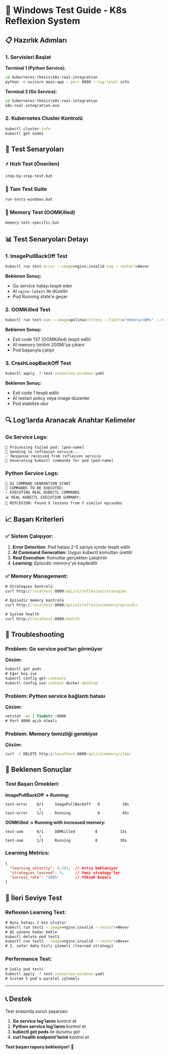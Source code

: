 # 🧪 Windows Test Guide - K8s Reflexion System

## 📋 Hazırlık Adımları

### 1. Servisleri Başlat

**Terminal 1 (Python Service):**
```cmd
cd kubernetes-thesis\k8s-real-integration
python -m uvicorn main:app --port 8000 --log-level info
```

**Terminal 2 (Go Service):**
```cmd
cd kubernetes-thesis\k8s-real-integration
k8s-real-integration.exe
```

### 2. Kubernetes Cluster Kontrolü
```cmd
kubectl cluster-info
kubectl get nodes
```

## 🧪 Test Senaryoları

### ⚡ Hızlı Test (Önerilen)
```cmd
step-by-step-test.bat
```

### 🔄 Tam Test Suite  
```cmd
run-tests-windows.bat
```

### 💾 Memory Test (OOMKilled)
```cmd
memory-test-specific.bat
```

## 📊 Test Senaryoları Detayı

### 1. **ImagePullBackOff Test**
```cmd
kubectl run test-error --image=nginx:invalid-tag --restart=Never
```
**Beklenen Sonuç:**
- Go service hatayı tespit eder
- AI `nginx:latest` ile düzeltir
- Pod Running state'e geçer

### 2. **OOMKilled Test**  
```cmd
kubectl run test-oom --image=polinux/stress --limits="memory=30Mi" --restart=Never -- stress --vm 1 --vm-bytes 50M
```
**Beklenen Sonuç:**
- Exit code 137 (OOMKilled) tespit edilir
- AI memory limitini 200Mi'ya çıkarır
- Pod başarıyla çalışır

### 3. **CrashLoopBackOff Test**
```cmd
kubectl apply -f test-scenarios-windows.yaml
```
**Beklenen Sonuç:**
- Exit code 1 tespit edilir
- AI restart policy veya image düzenler
- Pod stabilize olur

## 🔍 Log'larda Aranacak Anahtar Kelimeler

### Go Service Logs:
```
🚨 Processing failed pod: [pod-name]
📡 Sending to reflexion service...
✅ Response received from reflexion service
🔧 Generating kubectl commands for pod [pod-name]
```

### Python Service Logs:
```
🤖 AI COMMAND GENERATION START
🔧 COMMANDS TO BE EXECUTED:
⚡ EXECUTING REAL KUBECTL COMMANDS
📊 REAL KUBECTL EXECUTION SUMMARY:
🧠 REFLEXION: Found X lessons from Y similar episodes
```

## 📈 Başarı Kriterleri

### ✅ Sistem Çalışıyor:
1. **Error Detection**: Pod hatası 2-5 saniye içinde tespit edilir
2. **AI Command Generation**: Uygun kubectl komutları üretilir  
3. **Real Execution**: Komutlar gerçekten çalıştırılır
4. **Learning**: Episodic memory'ye kaydedilir

### ✅ Memory Management:
```cmd
# Strategies kontrolü
curl http://localhost:8000/api/v1/reflexion/strategies

# Episodic memory kontrolü  
curl http://localhost:8000/api/v1/reflexion/memory/episodic

# System health
curl http://localhost:8000/health
```

## 🐛 Troubleshooting

### Problem: Go service pod'ları görmüyor
**Çözüm:**
```cmd
kubectl get pods
# Eğer boş ise
kubectl config get-contexts
kubectl config use-context docker-desktop
```

### Problem: Python service bağlantı hatası
**Çözüm:**
```cmd
netstat -an | findstr :8000
# Port 8000 açık olmalı
```

### Problem: Memory temizliği gerekiyor
**Çözüm:**
```cmd
curl -X DELETE http://localhost:8000/api/v1/memory/clear
```

## 🎯 Beklenen Sonuçlar

### Test Başarı Örnekleri:

**ImagePullBackOff → Running:**
```
test-error    0/1     ImagePullBackOff   0          30s
               ↓
test-error    1/1     Running            0          45s
```

**OOMKilled → Running with increased memory:**
```
test-oom      0/1     OOMKilled         0          15s
               ↓  
test-oom      1/1     Running           0          30s
```

### Learning Metrics:
```json
{
  "learning_velocity": 0.581,  // Artış bekleniyor
  "strategies_learned": 3,     // Yeni strategy'ler
  "success_rate": "100%"       // Yüksek başarı
}
```

## 🚀 İleri Seviye Test

### Reflexion Learning Test:
```cmd
# Aynı hatayı 2 kez oluştur
kubectl run test1 --image=nginx:invalid --restart=Never
# AI çözene kadar bekle
kubectl delete pod test1
kubectl run test2 --image=nginx:invalid --restart=Never  
# 2. sefer daha hızlı çözmeli (learned strategy)
```

### Performance Test:
```cmd
# Çoklu pod testi
kubectl apply -f test-scenarios-windows.yaml
# Sistem 5 pod'u paralel işlemeli
```

---

## 📞 Destek

Test sırasında sorun yaşarsan:
1. **Go service log'larını** kontrol et
2. **Python service log'larını** kontrol et  
3. **kubectl get pods** ile durumu gör
4. **curl health endpoint'lerini** kontrol et

**Test başarı raporu bekleniyor!** 🎉